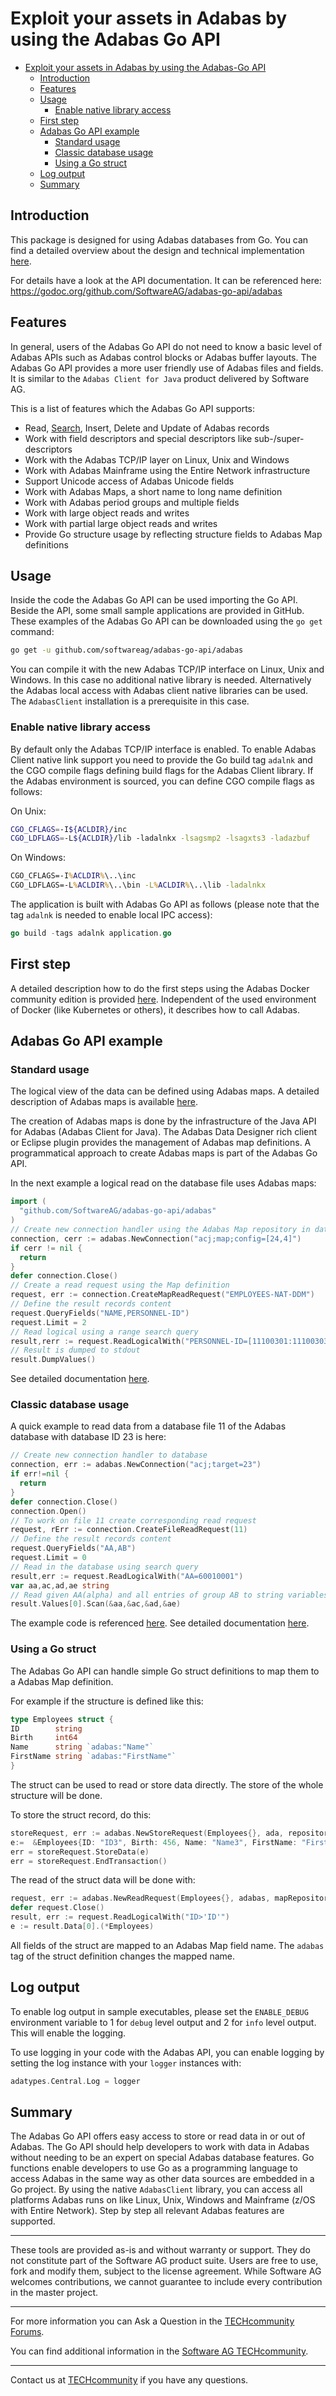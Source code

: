 # Exploit your assets in Adabas by using the Adabas Go API

<!-- TOC -->

- [Exploit your assets in Adabas by using the Adabas-Go API](#exploit-your-assets-in-adabas-by-using-the-go-adabas-api)
  - [Introduction](#introduction)
  - [Features](#features)
  - [Usage](#usage)
    - [Enable native library access](#enable-native-library-access)
  - [First step](#first-step)
  - [Adabas Go API example](#adabas-go-api-example)
    - [Standard usage](#standard-usage)
    - [Classic database usage](#classic-database-usage)
    - [Using a Go struct](#using-a-go-struct)
  - [Log output](#log-output)
  - [Summary](#summary)

<!-- /TOC -->

## Introduction

This package is designed for using Adabas databases from Go. You can find a detailed overview about the design and technical implementation [here](.//doc//Overview.md).

For details have a look at the API documentation. It can be referenced here: <https://godoc.org/github.com/SoftwareAG/adabas-go-api/adabas>

## Features

In general, users of the Adabas Go API do not need to know a basic level of Adabas APIs such as Adabas control blocks or Adabas buffer layouts.
The Adabas Go API provides a more user friendly use of Adabas files and fields.
It is similar to the `Adabas Client for Java` product delivered by Software AG.

This is a list of features which the Adabas Go API supports:

- Read, [Search](.//doc//QUERY.md), Insert, Delete and Update of Adabas records
- Work with field descriptors and special descriptors like sub-/super-descriptors
- Work with the Adabas TCP/IP layer on Linux, Unix and Windows
- Work with Adabas Mainframe using the Entire Network infrastructure
- Support Unicode access of Adabas Unicode fields
- Work with Adabas Maps, a short name to long name definition
- Work with Adabas period groups and multiple fields
- Work with large object reads and writes
- Work with partial large object reads and writes
- Provide Go structure usage by reflecting structure fields to Adabas Map definitions

## Usage

Inside the code the Adabas Go API can be used importing the Go API. Beside the API, some small sample applications are provided in GitHub. These examples of the Adabas Go API can be downloaded using the `go get` command:

```bash
go get -u github.com/softwareag/adabas-go-api/adabas
```

You can compile it with the new Adabas TCP/IP interface on Linux, Unix and Windows. In this case no additional native library is needed.
Alternatively the Adabas local access with Adabas client native libraries can be used. The `AdabasClient` installation is a prerequisite in this case.

### Enable native library access

By default only the Adabas TCP/IP interface is enabled. To enable Adabas Client native link support you need to provide the Go build tag `adalnk` and the CGO compile flags defining build flags for the Adabas Client library. If the Adabas environment is sourced, you can define CGO compile flags as follows:

On Unix:

```sh
CGO_CFLAGS=-I${ACLDIR}/inc
CGO_LDFLAGS=-L${ACLDIR}/lib -ladalnkx -lsagsmp2 -lsagxts3 -ladazbuf
```

On Windows:

```bat
CGO_CFLAGS=-I%ACLDIR%\..\inc
CGO_LDFLAGS=-L%ACLDIR%\..\bin -L%ACLDIR%\..\lib -ladalnkx
```

The application is built with Adabas Go API as follows (please note that the tag `adalnk` is needed to enable local IPC access):

```go
go build -tags adalnk application.go
```

## First step

A detailed description how to do the first steps using the Adabas Docker community edition is provided [here](.//doc//FirstSteps.md).
Independent of the used environment of Docker (like Kubernetes or others), it describes how to call Adabas.

## Adabas Go API example

### Standard usage

The logical view of the data can be defined using Adabas maps. A detailed description of Adabas maps is available [here](.//doc//AdabasMap.md).

The creation of Adabas maps is done by the infrastructure of the Java API for Adabas (Adabas Client for Java). The Adabas Data Designer rich client or Eclipse plugin provides the management of Adabas map definitions. A programmatical approach to create Adabas maps is part of the Adabas Go API.

In the next example a logical read on the database file uses Adabas maps:

```go
import (
  "github.com/SoftwareAG/adabas-go-api/adabas"
)
// Create new connection handler using the Adabas Map repository in database 24 file 4
connection, cerr := adabas.NewConnection("acj;map;config=[24,4]")
if cerr != nil {
  return
}
defer connection.Close()
// Create a read request using the Map definition
request, err := connection.CreateMapReadRequest("EMPLOYEES-NAT-DDM")
// Define the result records content
request.QueryFields("NAME,PERSONNEL-ID")
request.Limit = 2
// Read logical using a range search query
result,rerr := request.ReadLogicalWith("PERSONNEL-ID=[11100301:11100303]")
// Result is dumped to stdout
result.DumpValues()
```

See detailed documentation [here](.//doc//AdabasMap.md).

### Classic database usage

A quick example to read data from a database file 11 of the Adabas database with database ID 23 is here:

```go
// Create new connection handler to database
connection, err := adabas.NewConnection("acj;target=23")
if err!=nil {
  return
}
defer connection.Close()
connection.Open()
// To work on file 11 create corresponding read request
request, rErr := connection.CreateFileReadRequest(11)
// Define the result records content
request.QueryFields("AA,AB")
request.Limit = 0
// Read in the database using search query
result,err := request.ReadLogicalWith("AA=60010001")
var aa,ac,ad,ae string
// Read given AA(alpha) and all entries of group AB to string variables
result.Values[0].Scan(&aa,&ac,&ad,&ae)
```

The example code is referenced [here](.//tests//simple_read.go). See detailed documentation [here](.//doc//README.md).

### Using a Go struct

The Adabas Go API can handle simple Go struct definitions to map them to a Adabas Map definition.

For example if the structure is defined like this:

```go
type Employees struct {
ID        string
Birth     int64
Name      string `adabas:"Name"`
FirstName string `adabas:"FirstName"`
}
```

The struct can be used to read or store data directly. The store of the whole structure will be done.

To store the struct record, do this:

```go
storeRequest, err := adabas.NewStoreRequest(Employees{}, ada, repository)
e:=  &Employees{ID: "ID3", Birth: 456, Name: "Name3", FirstName: "First name3"}
err = storeRequest.StoreData(e)
err = storeRequest.EndTransaction()
```

The read of the struct data will be done with:

```go
request, err := adabas.NewReadRequest(Employees{}, adabas, mapRepository)
defer request.Close()
result, err := request.ReadLogicalWith("ID>'ID'")
e := result.Data[0].(*Employees)
```

All fields of the struct are mapped to an Adabas Map field name. The `adabas` tag of the struct definition changes the mapped name.

## Log output

To enable log output in sample executables, please set the `ENABLE_DEBUG` environment variable to 1 for `debug` level output and 2 for `info` level output. This will enable the logging.

To use logging in your code with the Adabas API, you can enable logging by setting the log instance with your `logger` instances with:

```go
adatypes.Central.Log = logger
```

## Summary

The Adabas Go API offers easy access to store or read data in or out of Adabas. The Go API should help developers to work with data in Adabas without needing to be an expert on special Adabas database features.
Go functions enable developers to use Go as a programming language to access Adabas in the same way as other data sources are embedded in a Go project.
By using the native `AdabasClient` library, you can access all platforms Adabas runs on like Linux, Unix, Windows and Mainframe (z/OS with Entire Network).
Step by step all relevant Adabas features are supported.

______________________
These tools are provided as-is and without warranty or support. They do not constitute part of the Software AG product suite. Users are free to use, fork and modify them, subject to the license agreement. While Software AG welcomes contributions, we cannot guarantee to include every contribution in the master project.
______________
For more information you can Ask a Question in the [TECHcommunity Forums](https://tech.forums.softwareag.com/tag/adabas).

You can find additional information in the [Software AG TECHcommunity](http://techcommunity.softwareag.com/home/-/product/name/adabas).
______________
Contact us at [TECHcommunity](mailto:technologycommunity@softwareag.com?subject=Github/SoftwareAG) if you have any questions.
